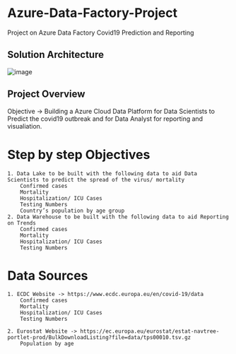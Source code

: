 # Azure-Data-Factory-Project
Project on Azure Data Factory Covid19 Prediction and Reporting

## Solution Architecture
![image](https://github.com/AshishShinde03/Azure-Data-Factory-Project/assets/91445214/9f8f039c-3951-44a8-838c-3d42567d0df9)

## Project Overview
Objective -> Building a Azure Cloud Data Platform for Data Scientists to Predict the covid19 outbreak and for Data Analyst for reporting and visualiation.

# Step by step Objectives
	1. Data Lake to be built with the following data to aid Data Scientists to predict the spread of the virus/ mortality
		Confirmed cases
		Mortality
		Hospitalization/ ICU Cases
		Testing Numbers
		Country’s population by age group
	2. Data Warehouse to be built with the following data to aid Reporting on Trends
		Confirmed cases
		Mortality
		Hospitalization/ ICU Cases
		Testing Numbers

# Data Sources
	1. ECDC Website -> https://www.ecdc.europa.eu/en/covid-19/data
		Confirmed cases
		Mortality
		Hospitalization/ ICU Cases
		Testing Numbers
		
	2. Eurostat Website -> https://ec.europa.eu/eurostat/estat-navtree-portlet-prod/BulkDownloadListing?file=data/tps00010.tsv.gz
		Population by age
